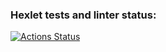 ### Hexlet tests and linter status:
[![Actions Status](https://github.com/ikniaziuk/devops-for-programmers-project-lvl2/workflows/hexlet-check/badge.svg)](https://github.com/ikniaziuk/devops-for-programmers-project-lvl2/actions)